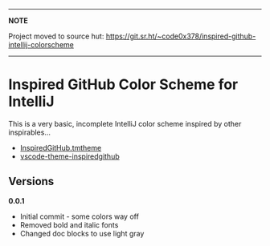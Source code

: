 ----

**NOTE**

Project moved to source hut:
https://git.sr.ht/~code0x378/inspired-github-intellij-colorscheme

----

# Inspired GitHub Color Scheme for IntelliJ

This is a very basic, incomplete IntelliJ color scheme inspired by other inspirables...  

* [InspiredGitHub.tmtheme](https://github.com/sethlopezme/InspiredGitHub.tmtheme)
* [vscode-theme-inspiredgithub](https://github.com/dareenzo/vscode-theme-inspiredgithub)

## Versions

**0.0.1**

- Initial commit  - some colors way off
- Removed bold and italic fonts
- Changed doc blocks to use light gray
